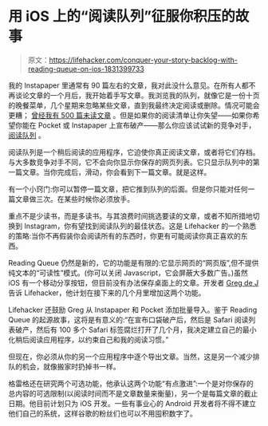 # 用 iOS 上的“阅读队列”征服你积压的故事

> 原文：<https://lifehacker.com/conquer-your-story-backlog-with-reading-queue-on-ios-1831399733>

我的 Instapaper 里通常有 90 篇左右的文章，我对此没什么意见。在所有人都不再谈论文章的一个月后，我开始着手写文章。我浏览我的队列，就像它是一份十页的晚餐菜单，几个星期来忽略某些文章，直到我最终决定阅读或删除。情况可能会更糟； [曾经我有 500 篇未读文章](https://lifehacker.com/clean-out-your-instapaper-reading-list-today-1821703712) 。但是如果你的阅读清单让你失望——如果你希望你能在 Pocket 或 Instapaper 上宣布破产——那么你应该试试新的竞争对手， [阅读队列](https://readingqueue.app/) 。



阅读队列是一个稍后阅读的应用程序，它迫使你真正阅读文章，或者将它们存档。与大多数竞争对手不同，它不会向你显示你保存的网页列表。它只显示队列中的第一篇文章。当你完成后，滑动，你会看到下一篇文章。就是这样。

有一个小窍门:你可以暂停一篇文章，把它推到队列的后面。但是你只能对任何一篇文章做三次。在某些时候你必须放手。

重点不是少读书，而是多读书。与其浪费时间挑选要读的文章，或者不知所措地切换到 Instagram，你有望找到阅读队列的最佳状态。这是 Lifehacker 的一个熟悉的策略:当你不再假装你会阅读所有的东西时，你更有可能阅读你真正喜欢的东西。

Reading Queue 仍然是新的，它的功能是有限的:它显示网页的“网页版”,但不提供纯文本的“可读性”模式。(你可以关闭 Javascript，它会屏蔽大多数广告。)虽然 iOS 有一个移动分享按钮，但目前没有办法保存桌面上的文章。开发者 [Greg de J](http://nckh.com/) 告诉 Lifehacker，他计划在接下来的几个月里增加这两个功能。

Lifehacker 还鼓励 Greg 从 Instapaper 和 Pocket 添加批量导入。鉴于 Reading Queue 的起源故事，这将是有意义的:“在宣布口袋破产后，然后是 Safari 阅读列表破产，然后有 100 多个 Safari 标签腐烂打开了几个月，我决定建立自己的最小化稍后阅读应用程序，以约束自己和我的阅读习惯。”

但现在，你必须从你的另一个应用程序中逐个导出文章。当然，这是另一个减少排队的机会，就像搬家时扔掉书一样。

格雷格还在研究两个可选功能，他承认这两个功能“有点激进”:一个是对你保存的总内容的可选限制(以阅读时间而不是文章数量来衡量)，另一个是每篇文章的截止日期。他目前计划只为 iOS 开发。一些有事业心的 Android 开发者将不得不建立他们自己的系统，这样谷歌的粉丝们也可以不用囤积数字了。